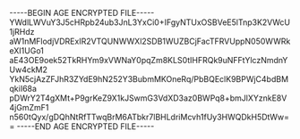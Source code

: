 -----BEGIN AGE ENCRYPTED FILE-----
YWdlLWVuY3J5cHRpb24ub3JnL3YxCi0+IFgyNTUxOSBVeE5lTnp3K2VWcU1jRHdz
aW1nMFlodjVDRExIR2VTQUNWWXl2SDB1WUZBCjFacTFRVUppN050WWRkeXI1UGo1
aE43OE9oek52TkRHYm9xVWNaY0pqZm8KLS0tIHFRQk9uNFFtYlczNmdnYUw4ckM2
YkN5cjAzZFJhR3ZYdE9hN252Y3BubmMKOneRq/PbBQEclK9BPWjC4bdBMqkiI68a
pDWrY2T4gXMt+P9grKeZ9X1kJSwmG3VdXD3az0BWPq8+bmJlXYznkE8V4jGmZmF1
n560tQyx/gDQhNtRfTTwqBrM6ATbkr7lBHLdriMcvh1fUy3HWQDkH5DtWw==
-----END AGE ENCRYPTED FILE-----
